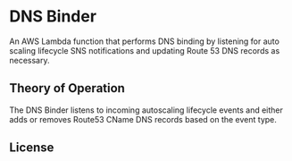 # DNS Binder

An AWS Lambda function that performs DNS binding by listening for auto scaling lifecycle SNS notifications and updating 
Route 53 DNS records as necessary.

## Theory of Operation

The DNS Binder listens to incoming autoscaling lifecycle events and either adds or removes Route53 CName DNS records
based on the event type.

## License